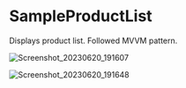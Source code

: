 # SampleProductList
Displays product list. Followed MVVM pattern. 

![Screenshot_20230620_191607](https://github.com/indraja/SampleProductList/assets/4669980/2caccccf-4671-4dd7-9d02-2e68b9fa6eb2)

![Screenshot_20230620_191648](https://github.com/indraja/SampleProductList/assets/4669980/4f196c4c-bdd5-462e-b208-bf038ff7eeb0)

